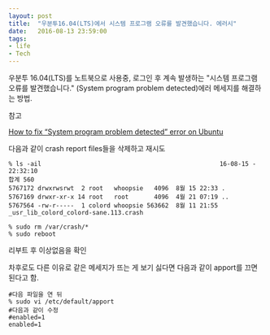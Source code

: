 ```yaml
---
layout: post
title:  "우분투16.04(LTS)에서 시스템 프로그램 오류를 발견했습니다. 에러시"
date:   2016-08-13 23:59:00
tags:
- life
- Tech
---
```


우분투 16.04(LTS)를 노트북으로 사용중, 로그인 후 계속 발생하는 "시스템 프로그램 오류를 발견했습니다." (System program problem detected)에러 메세지를 해결하는 방법.

참고

[How to fix “System program problem detected” error on Ubuntu](http://www.binarytides.com/ubuntu-fix-system-program-problem-error/)

다음과 같이 crash report files들을 삭제하고 재시도

    % ls -ail                                                 16-08-15 - 22:32:10
    합계 560
    5767172 drwxrwsrwt  2 root   whoopsie   4096  8월 15 22:33 .
    5767169 drwxr-xr-x 14 root   root       4096  4월 21 07:19 ..
    5767564 -rw-r-----  1 colord whoopsie 563662  8월 11 21:55 _usr_lib_colord_colord-sane.113.crash

    % sudo rm /var/crash/*
    % sudo reboot

리부트 후 이상없음을 확인

차후로도 다른 이유로 같은 메세지가 뜨는 게 보기 싫다면 다음과 같이 apport를 끄면 된다고 함.

    #다음 파일을 연 뒤
    % sudo vi /etc/default/apport
    #다음과 같이 수정
    #enabled=1
    enabled=1
